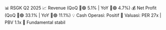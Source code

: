 📊 RSGK Q2 2025
📈 Revenue (QoQ 🔼🟢 5.1% | YoY 🔼🟢 4.7%)
💰 Net Profit (QoQ 🔼🟢 33.1% | YoY 🔼🟢 11.1%)
💡 Cash Operasi: Positif
🧮 Valuasi: PER 27x | PBV 1.1x
🧱 Fundamental stabil
